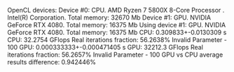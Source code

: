 OpenCL devices:
  Device #0: CPU. AMD Ryzen 7 5800X 8-Core Processor             . Intel(R) Corporation. Total memory: 32670 Mb
  Device #1: GPU. NVIDIA GeForce RTX 4080. Total memory: 16375 Mb
Using device #1: GPU. NVIDIA GeForce RTX 4080. Total memory: 16375 Mb
CPU: 0.309833+-0.0130309 s
CPU: 32.2754 GFlops
    Real iterations fraction: 56.2638%
Invalid Parameter - 100
GPU: 0.000333333+-0.000471405 s
GPU: 32212.3 GFlops
    Real iterations fraction: 56.2657%
Invalid Parameter - 100
GPU vs CPU average results difference: 0.942446%